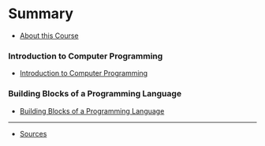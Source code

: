 # Summary

* [About this Course](README.md)

### Introduction to Computer Programming
* [Introduction to Computer Programming](introduction_to_computer_programming/introduction_to_computer_programming.md)
<!-- * [Summary](introduction_to_computer_programming/summary.md) -->
<!-- * [Quiz](introduction_to_computer_programming/quiz.md) -->
<!-- * [Exercises](introduction_to_computer_programming/exercises.md) -->

### Building Blocks of a Programming Language
* [Building Blocks of a Programming Language](building_blocks/readme.md)
<!-- * [Summary](introduction_to_computer_programming/summary.md) -->
<!-- * [Quiz](introduction_to_computer_programming/quiz.md) -->
<!-- * [Exercises](introduction_to_computer_programming/exercises.md) -->





<!-- ### Programs and Software -->

<!-- * [Programs and Software](programs_and_software/programs_and_software.md) -->
<!-- * [Summary](programs_and_software/summary.md) -->
<!-- * [Quiz](programs_and_software/quiz.md) -->
<!-- * [Exercises](programs_and_software/exercises.md) -->

<!-- ### Starting in Java

* [Starting in Java](starting_in_java/starting_in_java.md) -->
<!-- * [Summary](starting_in_java/summary.md) -->
<!-- * [Quiz](starting_in_java/quiz.md) -->
<!-- * [Exercises](starting_in_java/exercises.md) -->

<!-- ### All About Objects -->

<!-- * [All About Objects](all_about_objects/all_about_objects.md) -->
<!-- * [Summary](all_about_objects/summary.md) -->
<!-- * [Quiz](all_about_objects/quiz.md) -->
<!-- * [Exercises](all_about_objects/exercises.md) -->

<!-- ### Java -->

<!-- * [Introduction](java/introduction.md)
* [Variables](java/variables.md)
* [Methods and Constructors](java/methods_and_constructors.md)
* [Control Flow](java/control_flow.md)
* [Arrays](java/arrays.md)
* [Inheritance](java/inheritance.md)
* [Collections](java/collections.md) -->

<!-- ### Good Practices

* [Introduction](good_practices/good_practices.md)
* [Code Formatting](good_practices/code_formatting.md)
* [Duplication](good_practices/duplication.md)
* [Magic Numbers](good_practices/magic_numbers.md) -->

<!-- ### Exercises

* [Basic](exercises/basic.md)
* [Arrays](exercises/arrays.md)
* [Inheritance](exercises/inheritance.md) -->

<!-- ### Solutions

* [Arrays](solutions/arrays.md)
* [Inheritance](solutions/inheritance.md) -->
----

* [Sources](sources.md)
